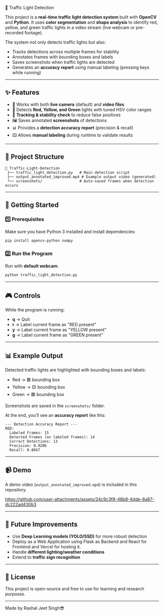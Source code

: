 🚦 Traffic Light Detection

This project is a **real-time traffic light detection system** built with **OpenCV** and **Python**. It uses **color segmentation** and **shape analysis** to identify red, yellow, and green traffic lights in a video stream (live webcam or pre-recorded footage).

The system not only detects traffic lights but also:

* Tracks detections across multiple frames for stability
* Annotates frames with bounding boxes and labels
* Saves screenshots when traffic lights are detected
* Generates an **accuracy report** using manual labeling (pressing keys while running)

---

## ✨ Features

* 🎥 Works with both **live camera** (default) and **video files**
* 🎯 Detects **Red, Yellow, and Green** lights with tuned HSV color ranges
* 🔄 **Tracking & stability check** to reduce false positives
* 🖼️ Saves annotated **screenshots** of detections
* 📊 Provides a **detection accuracy report** (precision & recall)
* ⌨️ Allows **manual labeling** during runtime to validate results

---

## 📂 Project Structure

```
📁 Traffic-Light-Detection
 ├── traffic_light_detection.py   # Main detection script
 ├── output_annotated_improved.mp4 # Example output video (generated)
 └── screenshots/                 # Auto-saved frames when detection occurs
```

---

## 🚀 Getting Started

### 1️⃣ Prerequisites

Make sure you have Python 3 installed and install dependencies:

```bash
pip install opencv-python numpy
```

### 2️⃣ Run the Program

Run with **default webcam**:

```bash
python traffic_light_detection.py
```

---

## 🎮 Controls

While the program is running:

* **q** → Quit
* **r** → Label current frame as "RED present"
* **y** → Label current frame as "YELLOW present"
* **g** → Label current frame as "GREEN present"

---

## 📊 Example Output

Detected traffic lights are highlighted with bounding boxes and labels:

* Red → 🟥 bounding box
* Yellow → 🟨 bounding box
* Green → 🟩 bounding box

Screenshots are saved in the `screenshots/` folder.

At the end, you’ll see an **accuracy report** like this:

```
--- Detection Accuracy Report ---
RED:
  Labeled Frames: 15
  Detected Frames (on labeled frames): 14
  Correct Detections: 13
  Precision: 0.9286
  Recall: 0.8667
```

---

## 📹 Demo

A demo video (`output_annotated_improved.mp4`) is included in this repository.

https://github.com/user-attachments/assets/24c9c3f8-48b8-4dde-8a87-dc222ad430b3


---

## 🔮 Future Improvements

* Use **Deep Learning models (YOLO/SSD)** for more robust detection
* Deploy as a Web Application using Flask as Backend and React for Frontend and Vercel for hosting it.
* Handle **different lighting/weather conditions**
* Extend to **traffic sign recognition**

---

## 📝 License

This project is open-source and free to use for learning and research purposes.

---

Made by Rashal Jeet Singh😎
